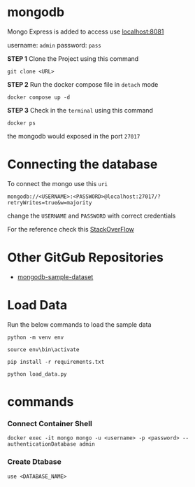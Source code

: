 # mongodb

Mongo Express is added to access use [localhost:8081](http://localhost:8081/)

username: `admin`
password: `pass`

**STEP 1**
Clone the Project using this command
```
git clone <URL>
```

**STEP 2**
Run the docker compose file in `detach` mode
```
docker compose up -d
```

**STEP 3**
Check in the `terminal` using this command
```
docker ps
```
the mongodb would exposed in the port `27017`

# Connecting the database
To connect the mongo use this `uri`

```
mongodb://<USERNAME>:<PASSWORD>@localhost:27017/?retryWrites=true&w=majority
```
change the `USERNAME` and `PASSWORD` with correct credentials

For the reference check this [StackOverFlow](https://stackoverflow.com/questions/75827552/keep-alive-query-failed/75994590#75994590)

# Other GitGub Repositories
* [mongodb-sample-dataset](https://github.com/neelabalan/mongodb-sample-dataset/)

# Load Data
Run the below commands to load the sample data
```
python -m venv env
```
```
source env\bin\activate
```
```
pip install -r requirements.txt
```
```
python load_data.py
```

# commands
### Connect Container Shell
```
docker exec -it mongo mongo -u <username> -p <password> --authenticationDatabase admin
```

### Create Dtabase
```
use <DATABASE_NAME>
```
